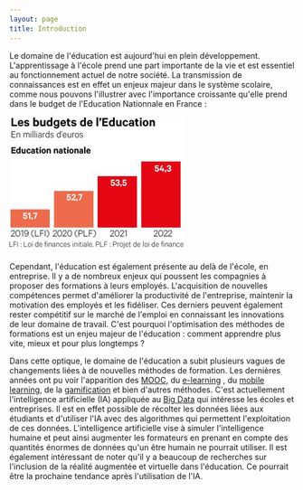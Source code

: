 ```yaml
---
layout: page
title: Introduction
---
```


Le domaine de l'éducation est aujourd'hui en plein développement. 
L'apprentissage à l'école prend une part importante de la vie et 
est essentiel au fonctionnement actuel de notre société.
La transmission de connaissances est en effet un enjeux majeur dans le système scolaire,
comme nous pouvons l'illustrer avec l'importance croissante qu'elle prend dans le budget de l'Education Nationnale en France :

![Budget](/budget.png)

Cependant, l'éducation est également présente au delà de l'école, en entreprise.
Il y a de nombreux enjeux qui poussent les compagnies à proposer 
des formations à leurs employés. L'acquisition de nouvelles compétences permet 
d'améliorer la productivité de l'entreprise, maintenir la motivation des employés et les fidéliser. 
Ces derniers peuvent également rester compétitif sur le marché de l'emploi 
en connaissant les innovations de leur domaine de travail.
C'est pourquoi l'optimisation des méthodes de formations est un enjeu majeur de l'éducation : 
comment apprendre plus vite, mieux et pour plus longtemps ?

Dans cette optique, le domaine de l'éducation a subit plusieurs vagues de changements 
liées à de nouvelles méthodes de formation. Les dernières années ont pu voir l'apparition des [MOOC](https://fr.wikipedia.org/wiki/Massive_Open_Online_Course), 
du [e-learning](https://fr.wikipedia.org/wiki/Formation_en_ligne) , du [mobile learning](https://fr.wikipedia.org/wiki/Apprentissage_mobile), de la [gamification](https://fr.wikipedia.org/wiki/Ludification) et bien d'autres méthodes.
C'est actuellement l'intelligence artificielle (IA) appliquée au [Big Data](https://fr.wikipedia.org/wiki/Big_data) qui intéresse les écoles et entreprises.
Il est en effet possible de récolter les données liées aux étudiants et d'utiliser l'IA avec 
des algorithmes qui permettent l'exploitation de ces données. 
L'intelligence artificielle vise à simuler l'intelligence humaine et peut ainsi augmenter les formateurs en prenant en compte des quantités énormes de données qu'un être humain ne pourrait utiliser.
Il est également intéressant de noter qu'il y a beaucoup de recherches 
sur l'inclusion de la réalité augmentée et virtuelle dans l'éducation. 
Ce pourrait être la prochaine tendance après l'utilisation de l'IA.
